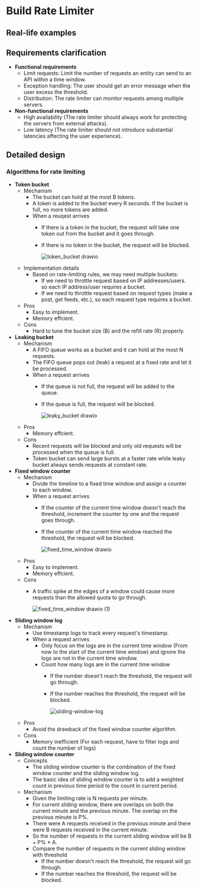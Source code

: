 # Build Rate Limiter

## Real-life examples

## Requirements clarification
- **Functional requirements**
   - Limit requests: Limit the number of requests an entity can send to an API within a time window.
   - Exception handling: The user should get an error message when the user excess the threshold.
   - Distribution: The rate limiter can monitor requests among multiple servers.
- **Non-functional requirements**
   - High availability (The rate limiter should always work for protecting the servers from external attacks).
   - Low latency (The rate limiter should not introduce substantial latencies affecting the user experience).

## Detailed design
### Algorithms for rate limiting
- **Token bucket**
   - Mechanism
      - The bucket can hold at the most B tokens.
      - A token is added to the bucket every R seconds. If the bucket is full, no more tokens are added.
      - When a reuqest arrives
         - If there is a token in the bucket, the request will take one token out from the bucket and it goes through.
         - If there is no token in the bucket, the request will be blocked.
        
           ![token_bucket drawio](https://user-images.githubusercontent.com/8989447/155385390-aa3f9b9f-e1f7-4472-9601-8a520ad60676.png)
   - Implementation details
      - Based on rate-limiting rules, we may need multiple buckets:
         - If we need to throttle request based on IP addresses/users. so each IP address/user requires a bucket.
         - If we need to throttle request based on request types (make a post, get feeds, etc.), so each request type requires a bucket.
   - Pros
      - Easy to implement.
      - Memory effcient.
   - Cons
      - Hard to tune the bucket size (B) and the refill rate (R) properly.
- **Leaking bucket**
   - Mechanism
      - A FIFO queue works as a bucket and it can hold at the most N requests.
      - The FIFO queue pops out (leak) a request at a fixed rate and let it be processed.
      - When a request arrives
         - If the queue is not full, the request will be added to the queue.
         - If the queue is full, the request will be blocked.

           ![leaky_bucket drawio](https://user-images.githubusercontent.com/8989447/155578782-e668a61f-cc47-40ad-8fc9-5e6599192047.png)
   - Pros
      - Memory effcient.
   - Cons
      - Recent requests will be blocked and only old requests will be processed when the queue is full.
      - Token bucket can send large bursts at a faster rate while leaky bucket always sends requests at constant rate.
- **Fixed window counter**
   - Mechanism
      - Divide the timeline to a fixed time window and assign a counter to each window.
      - When a request arrives
         - If the counter of the current time window doesn't reach the threshold, increment the counter by one and the request goes through.
         - If the counter of the current time window reached the threshold, the request will be blocked.
         
           ![fixed_time_window drawio](https://user-images.githubusercontent.com/8989447/155586579-bcb77111-f072-4d55-856f-9ad4515f4a6f.png)
   - Pros
      - Easy to implement.
      - Memory effcient.
   - Cons
      - A traffic spike at the edges of a window could cause more requests than the allowed quota to go through.

        ![fixed_time_window drawio (1)](https://user-images.githubusercontent.com/8989447/155587144-0dc77e8a-f3cd-4e73-9cc7-4b792446cfb2.png)
- **Sliding window log**
   - Mechanism
      - Use timestamp logs to track every request's timestamp. 
      - When a request arrives
         - Only focus on the logs are in the current time window (From now to the start of the current time window) and ignore the logs are not in the current time window.
         - Count how many logs are in the current time window
            - If the number doesn't reach the threshold, the request will go through.
            - If the number reaches the threshold, the request will be blocked.

              ![sliding-window-log](https://user-images.githubusercontent.com/8989447/155608074-e690722b-922d-4819-9996-bc39bc08303a.png)
   - Pros
      - Avoid the drawback of the fixed window counter algorithm.
   - Cons
      - Memory inefficient (For each request, have to filter logs and count the number of logs)
- **Sliding window counter**
   - Concepts
      - The sliding window counter is the combination of the fixed window counter and the sliding window log.
      - The basic idea of sliding window counter is to add a weighted count in previous time period to the count in current period.
   - Mechanism
      - Given the limiting rate is N requests per minute. 
      - For current sliding window, there are overlaps on both the current minute and the previous minute. The overlap on the previous minute is P%.
      - There were A requests received in the previous minute and there were B requests received in the current minute.
      - So the number of requests in the current sliding window will be B + P% * A.
      - Compare the number of requests in the current sliding window with threshold
         - If the number doesn't reach the threshold, the request will go through.
         - If the number reaches the threshold, the request will be blocked.
